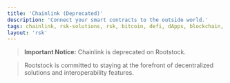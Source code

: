 ```yaml
---
title: 'Chainlink (Deprecated)'
description: 'Connect your smart contracts to the outside world.'
tags: chainlink, rsk-solutions, rsk, bitcoin, defi, dApps, blockchain, node, smart-contracts
layout: 'rsk'
---
```


> **Important Notice:** Chainlink is deprecated on Rootstock.

> Rootstock is committed to staying at the forefront of decentralized solutions and interoperability features.
